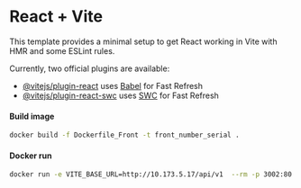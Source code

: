 # React + Vite

This template provides a minimal setup to get React working in Vite with HMR and some ESLint rules.

Currently, two official plugins are available:

- [@vitejs/plugin-react](https://github.com/vitejs/vite-plugin-react/blob/main/packages/plugin-react/README.md) uses [Babel](https://babeljs.io/) for Fast Refresh
- [@vitejs/plugin-react-swc](https://github.com/vitejs/vite-plugin-react-swc) uses [SWC](https://swc.rs/) for Fast Refresh

#### Build image

```sh
docker build -f Dockerfile_Front -t front_number_serial .
```

#### Docker run

```sh
docker run -e VITE_BASE_URL=http://10.173.5.17/api/v1  --rm -p 3002:80 front_number_serial
```
